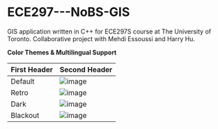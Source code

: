 # ECE297---NoBS-GIS
GIS application written in C++ for ECE297S course at The University of Toronto. Collaborative project with Mehdi Essoussi and Harry Hu.

**Color Themes & Multilingual Support**

First Header | Second Header
------------ | -------------
Default | ![image](https://user-images.githubusercontent.com/22436494/119873531-a2587000-bef2-11eb-95cb-96e519a00ce6.png)
Retro | ![image](https://user-images.githubusercontent.com/22436494/119873544-a4baca00-bef2-11eb-81e8-19fb440974cf.png)
Dark | ![image](https://user-images.githubusercontent.com/22436494/119873562-a97f7e00-bef2-11eb-8ac0-44c7a976aa03.png)
Blackout | ![image](https://user-images.githubusercontent.com/22436494/119873551-a71d2400-bef2-11eb-8ee5-63f6c8e50e18.png)











